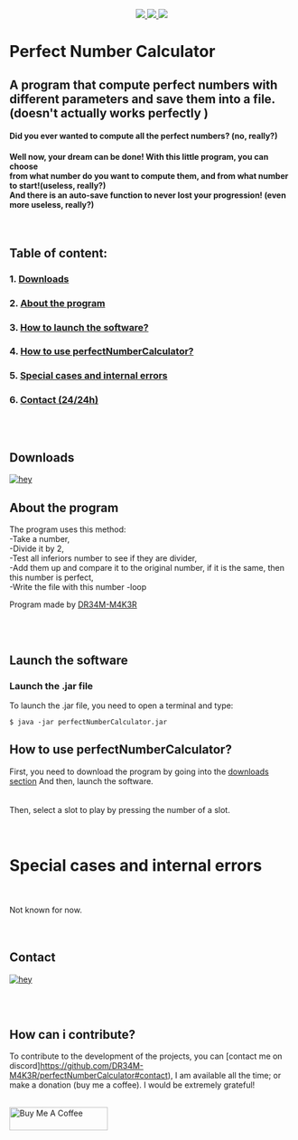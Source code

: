 <!-- This Source Code Form is subject to the terms of the Mozilla Public
   - License, v. 2.0. If a copy of the MPL was not distributed with this
   - file, You can obtain one at https://mozilla.org/MPL/2.0/. 
   - Creator: DR34M-M4K3R#7751-->
   
<p align="center">
    <a href="https://www.mozilla.org/en-US/MPL/">
      <img src="https://img.shields.io/badge/License-MPL%202.0-orange.svg?style=for-the-badge&logo=mozilla" />
    </a>
    <a href="https://discord.gg/FPhHhBG25d">
      <img src="https://img.shields.io/badge/Join%20me%20on%20discord-181717?style=for-the-badge&logo=discord" />
    </a>
    <a href="https://discord.gg/FPhHhBG25d">
      <img src="https://img.shields.io/discord/858046559316344852.svg?label=We%20are&colorB=7289da&style=for-the-badge" />
    </a>
  </p>

# Perfect Number Calculator
## A program that compute perfect numbers with different parameters and save them into a file. (doesn't actually works perfectly )


<!-- This Source Code Form is subject to the terms of the Mozilla Public
   - License, v. 2.0. If a copy of the MPL was not distributed with this
   - file, You can obtain one at https://mozilla.org/MPL/2.0/. 
   - Creator: DR34M-M4K3R#7751-->


#### Did you ever wanted to compute all the perfect numbers? (no, really?)<br/>
#### Well now, your dream can be done! With this little program, you can choose<br/> from what number do you want to compute them, and from what number to start!(useless, really?) <br/>And there is an auto-save function to never lost your progression! (even more useless, really?)
<br/>

## Table of content:<br/>
### 1. [Downloads](https://github.com/DR34M-M4K3R/perfectNumberCalculator#downloads) <br/>
### 2. [About the program](https://github.com/DR34M-M4K3R/perfectNumberCalculator#about-the-program) <br/>
### 3. [How to launch the software?](https://github.com/DR34M-M4K3R/perfectNumberCalculator#launch-the-software)
### 4. [How to use perfectNumberCalculator?](https://github.com/DR34M-M4K3R/perfectNumberCalculator#how-to-use-perfectNumberCalculator)
### 5. [Special cases and internal errors](https://github.com/DR34M-M4K3R/perfectNumberCalculator#special-cases-and-internal-errors)
### 6. [Contact (24/24h)](https://github.com/DR34M-M4K3R/perfectNumberCalculator#contact)

<br/><br/>
## Downloads

[![hey](https://img.shields.io/badge/Download%20.jar-181717?style=for-the-badge&color=red&logo=java)](https://github.com/DR34M-M4K3R/perfectNumberCalculator/releases/download/1.0/perfectNumberCalculator.jar)


## About the program
The program uses this method:<br/>
-Take a number,<br/>
-Divide it by 2,<br/>
-Test all inferiors number to see if they are divider,<br/>
-Add them up and compare it to the original number, if it is the same, then this number is perfect,<br/>
-Write the file with this number
-loop

Program made by [DR34M-M4K3R](https://github.com/DR34M-M4K3R) </p>
</p>


</p>

<br/><br/>

## Launch the software

### Launch the .jar file
To launch the .jar file, you need to open a terminal and type:
```
$ java -jar perfectNumberCalculator.jar
```

## How to use perfectNumberCalculator?
First, you need to download the program by going into the [downloads section](https://github.com/DR34M-M4K3R/perfectNumberCalculator#downloads) And then, launch the software.
<br/>
<br/>
<br/>
Then, select a slot to play by pressing the number of a slot.
<br/><br/><br/>
# Special cases and internal errors
<br/><br/>
Not known for now.
<br/><br/><br/>


## Contact
[![hey](https://img.shields.io/badge/Contact%20me%20on%20discord-181717?style=for-the-badge&logo=discord)](https://discord.com/users/725672294692945991)

<br/><br/>
## How can i contribute?
To contribute to the development of the projects, you can [contact me on discord]https://github.com/DR34M-M4K3R/perfectNumberCalculator#contact), I am available all the time; or make a donation (buy me a coffee). I would be extremely grateful!

<br/>
<a href="https://www.buymeacoffee.com/DR34MM4K3R" target="_blank"><img src="https://cdn.buymeacoffee.com/buttons/default-green.png" alt="Buy Me A Coffee" height="41" width="174"></a>
